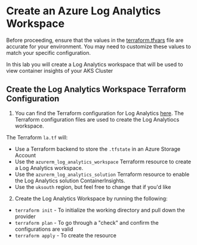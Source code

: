 # Create an Azure Log Analytics Workspace

Before proceeding, ensure that the values in the [terraform.tfvars](https://github.com/thomast1906/DevOps-The-Hard-Way-Azure/tree/main/Terraform-AZURE-Services-Creation/3-log-analytics/terraform.tfvars) file are accurate for your environment. You may need to customize these values to match your specific configuration.

In this lab you will create a Log Analytics workspace that will be used to view container insights of your AKS Cluster

## Create the Log Analytics Workspace Terraform Configuration

1. You can find the Terraform configuration for Log Analytics [here](https://github.com/thomast1906/DevOps-The-Hard-Way-Azure/tree/main/Terraform-AZURE-Services-Creation/3-log-analytics). The Terraform configuration files are used to create the Log Analytiocs workspace. 

The Terraform `la.tf` will:
- Use a Terraform backend to store the `.tfstate` in an Azure Storage Account
- Use the `azurerm_log_analytics_workspace` Terraform resource to create a Log Analytics workspace. 
- Use the `azurerm_log_analytics_solution` Terraform resource to enable the Log Analytics solution ContainerInsights. 
- Use the `uksouth` region, but feel free to change that if you'd like

2. Create the Log Analytics Workspace by running the following:
- `terraform init` - To initialize the working directory and pull down the provider
- `terraform plan` - To go through a "check" and confirm the configurations are valid
- `terraform apply` - To create the resource
